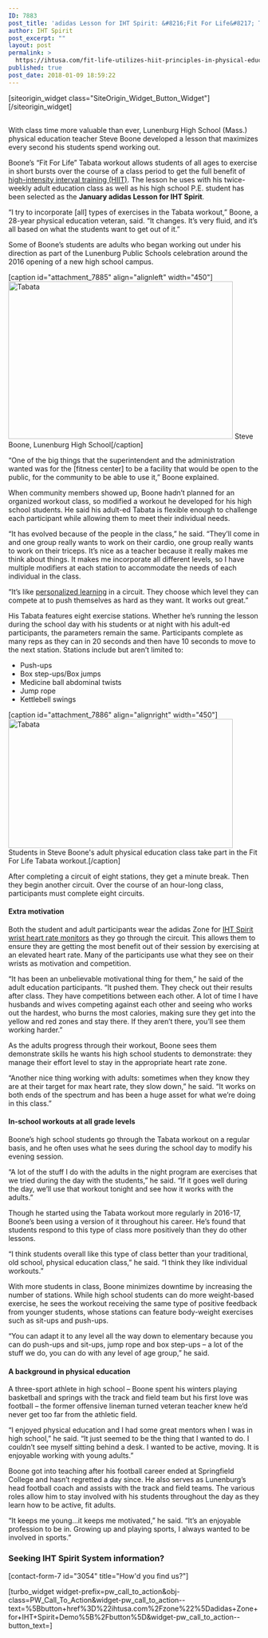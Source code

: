 ```yaml
---
ID: 7883
post_title: 'adidas Lesson for IHT Spirit: &#8216;Fit For Life&#8217; Tabata Utilizes HIIT Principles in Physical Education'
author: IHT Spirit
post_excerpt: ""
layout: post
permalink: >
  https://ihtusa.com/fit-life-utilizes-hiit-principles-in-physical-education/
published: true
post_date: 2018-01-09 18:59:22
---
```

<div id="pl-7883" class="panel-layout">
<div id="pg-7883-0" class="panel-grid panel-no-style">
<div id="pgc-7883-0-0" class="panel-grid-cell" data-weight="1">
<div id="panel-7883-0-0-0" class="so-panel widget widget_sow-button panel-first-child" data-index="0" data-style="{&quot;background_image_attachment&quot;:false,&quot;background_display&quot;:&quot;tile&quot;,&quot;featured_widgets&quot;:&quot;&quot;,&quot;bigger_title&quot;:&quot;&quot;}">[siteorigin_widget class="SiteOrigin_Widget_Button_Widget"]<input type="hidden" value="{&quot;instance&quot;:{&quot;text&quot;:&quot;Click to Download HIIT Lesson Workout&quot;,&quot;url&quot;:&quot;https:\/\/drive.google.com\/file\/d\/1ciC_i1RqbZROR0-uJTm9SX_3qxg6GrUY\/view&quot;,&quot;new_window&quot;:true,&quot;button_icon&quot;:{&quot;icon_selected&quot;:&quot;fontawesome-cloud-download&quot;,&quot;icon_color&quot;:false,&quot;icon&quot;:0,&quot;icon_placement&quot;:&quot;left&quot;,&quot;so_field_container_state&quot;:&quot;open&quot;},&quot;design&quot;:{&quot;width&quot;:&quot;450px&quot;,&quot;width_unit&quot;:&quot;px&quot;,&quot;align&quot;:&quot;center&quot;,&quot;theme&quot;:&quot;atom&quot;,&quot;button_color&quot;:&quot;#dd9933&quot;,&quot;text_color&quot;:&quot;#ffffff&quot;,&quot;hover&quot;:true,&quot;font&quot;:&quot;default&quot;,&quot;font_size&quot;:&quot;1&quot;,&quot;rounding&quot;:&quot;0.25&quot;,&quot;padding&quot;:&quot;1&quot;,&quot;so_field_container_state&quot;:&quot;open&quot;},&quot;attributes&quot;:{&quot;id&quot;:&quot;&quot;,&quot;classes&quot;:&quot;&quot;,&quot;title&quot;:&quot;&quot;,&quot;onclick&quot;:&quot;&quot;,&quot;rel&quot;:&quot;&quot;,&quot;so_field_container_state&quot;:&quot;closed&quot;},&quot;_sow_form_id&quot;:&quot;5a5fa5d852bca&quot;,&quot;_sow_form_timestamp&quot;:&quot;1516218074048&quot;},&quot;args&quot;:{&quot;before_widget&quot;:&quot;&lt;div id=\&quot;panel-7883-0-0-0\&quot; class=\&quot;so-panel widget widget_sow-button panel-first-child\&quot; data-index=\&quot;0\&quot; data-style=\&quot;{&amp;quot;background_image_attachment&amp;quot;:false,&amp;quot;background_display&amp;quot;:&amp;quot;tile&amp;quot;,&amp;quot;featured_widgets&amp;quot;:&amp;quot;&amp;quot;,&amp;quot;bigger_title&amp;quot;:&amp;quot;&amp;quot;}\&quot; &gt;&quot;,&quot;after_widget&quot;:&quot;&lt;\/div&gt;&quot;,&quot;before_title&quot;:&quot;&lt;h3 class=\&quot;widget-title\&quot;&gt;&lt;span class=\&quot;widget-title__inline\&quot;&gt;&quot;,&quot;after_title&quot;:&quot;&lt;\/span&gt;&lt;\/h3&gt;&quot;,&quot;widget_id&quot;:&quot;widget-0-0-0&quot;}}" />[/siteorigin_widget]</div>
<div id="panel-7883-0-0-1" class="so-panel widget widget_sow-editor panel-last-child" data-index="1" data-style="{&quot;background_image_attachment&quot;:false,&quot;background_display&quot;:&quot;tile&quot;,&quot;featured_widgets&quot;:&quot;&quot;,&quot;bigger_title&quot;:&quot;&quot;}">
<div class="so-widget-sow-editor so-widget-sow-editor-base">
<div class="siteorigin-widget-tinymce textwidget">

<span style="font-weight: 400;">With class time more valuable than ever, Lunenburg High School (Mass.) physical education teacher Steve Boone developed a lesson that maximizes every second his students spend working out.</span>

<span style="font-weight: 400;">Boone’s “Fit For Life” Tabata workout allows students of all ages to exercise in short bursts over the course of a class period to get the full benefit of </span><a href="https://ihtusa.com/short-workout-time-ramp-intensity-get-positive-results/"><span style="font-weight: 400;">high-intensity interval training (HIIT)</span></a><span style="font-weight: 400;">. The lesson he uses with his twice-weekly adult education class as well as his high school P.E. student has been selected as the </span><b>January adidas Lesson for IHT Spirit</b><span style="font-weight: 400;">.</span>

<span style="font-weight: 400;">“I try to incorporate [all] types of exercises in the Tabata workout,” Boone, a 28-year physical education veteran, said. “It changes. It’s very fluid, and it’s all based on what the students want to get out of it.”</span>

<span style="font-weight: 400;">Some of Boone’s students are adults who began working out under his direction as part of the Lunenburg Public Schools celebration around the 2016 opening of a new high school campus. </span><!--more-->

[caption id="attachment_7885" align="alignleft" width="450"]<a href="https://ihtusa.com/wp-content/uploads/2018/01/SteveBooneLunenburgHigh-0067.jpg"><img class="wp-image-7885" src="https://ihtusa.com/wp-content/uploads/2018/01/SteveBooneLunenburgHigh-0067-300x210.jpg" alt="Tabata" width="450" height="315" /></a> Steve Boone, Lunenburg High School[/caption]

<span style="font-weight: 400;">“One of the big things that the superintendent and the administration wanted was for the [fitness center] to be a facility that would be open to the public, for the community to be able to use it,” Boone explained. </span>

<span style="font-weight: 400;">When community members showed up, Boone hadn’t planned for an organized workout class, so modified a workout he developed for his high school students. He said his adult-ed Tabata is flexible enough to challenge each participant while allowing them to meet their individual needs. </span>

<span style="font-weight: 400;">“It has evolved because of the people in the class,” he said. “They’ll come in and one group really wants to work on their cardio, one group really wants to work on their triceps. It’s nice as a teacher because it really makes me think about things. It makes me incorporate all different levels, so I have multiple modifiers at each station to accommodate the needs of each individual in the class.</span>

<span style="font-weight: 400;">“It’s like </span><a href="https://ihtusa.com/personalizing-learning-using-immediate-feedback/"><span style="font-weight: 400;">personalized learning</span></a><span style="font-weight: 400;"> in a circuit. They choose which level they can compete at to push themselves as hard as they want. It works out great.”</span>

<span style="font-weight: 400;">His Tabata features eight exercise stations. Whether he’s running the lesson during the school day with his students or at night with his adult-ed participants, the parameters remain the same. Participants complete as many reps as they can in 20 seconds and then have 10 seconds to move to the next station. Stations include but aren’t limited to:</span>
<ul>
 	<li style="font-weight: 400;"><span style="font-weight: 400;">Push-ups</span></li>
 	<li style="font-weight: 400;"><span style="font-weight: 400;">Box step-ups/Box jumps</span></li>
 	<li style="font-weight: 400;"><span style="font-weight: 400;">Medicine ball abdominal twists</span></li>
 	<li style="font-weight: 400;"><span style="font-weight: 400;">Jump rope</span></li>
 	<li style="font-weight: 400;"><span style="font-weight: 400;">Kettlebell swings</span></li>
</ul>
[caption id="attachment_7886" align="alignright" width="450"]<a href="https://ihtusa.com/wp-content/uploads/2018/01/SteveBooneLunenburgHigh-3291.jpg"><img class="wp-image-7886" src="https://ihtusa.com/wp-content/uploads/2018/01/SteveBooneLunenburgHigh-3291-300x172.jpg" alt="Tabata" width="450" height="258" /></a> Students in Steve Boone's adult physical education class take part in the Fit For Life Tabata workout.[/caption]

<span style="font-weight: 400;">After completing a circuit of eight stations, they get a minute break. Then they begin another circuit. Over the course of an hour-long class, participants must complete eight circuits.</span>
<h4><b>Extra motivation</b></h4>
<span style="font-weight: 400;">Both the student and adult participants wear the adidas Zone for </span><a href="https://ihtusa.com/zone/"><span style="font-weight: 400;">IHT Spirit wrist heart rate monitors</span></a><span style="font-weight: 400;"> as they go through the circuit. This allows them to ensure they are getting the most benefit out of their session by exercising at an elevated heart rate. Many of the participants use what they see on their wrists as motivation and competition.</span>

<span style="font-weight: 400;">“It has been an unbelievable motivational thing for them,” he said of the adult education participants. “It pushed them. They check out their results after class. They have competitions between each other. A lot of time I have husbands and wives competing against each other and seeing who works out the hardest, who burns the most calories, making sure they get into the yellow and red zones and stay there. If they aren’t there, you’ll see them working harder.”</span>

<span style="font-weight: 400;">As the adults progress through their workout, Boone sees them demonstrate skills he wants his high school students to demonstrate: they manage their effort level to stay in the appropriate heart rate zone.</span>

<span style="font-weight: 400;">“Another nice thing working with adults: sometimes when they know they are at their target for max heart rate, they slow down,” he said. “It works on both ends of the spectrum and has been a huge asset for what we’re doing in this class.”</span>
<h4><b>In-school workouts at all grade levels</b></h4>
<span style="font-weight: 400;">Boone’s high school students go through the Tabata workout on a regular basis, and he often uses what he sees during the school day to modify his evening session.</span>

<span style="font-weight: 400;">“A lot of the stuff I do with the adults in the night program are exercises that we tried during the day with the students,” he said. “If it goes well during the day, we’ll use that workout tonight and see how it works with the adults.”</span>

<span style="font-weight: 400;">Though he started using the Tabata workout more regularly in 2016-17, Boone’s been using a version of it throughout his career. He’s found that students respond to this type of class more positively than they do other lessons.</span>

<span style="font-weight: 400;">“I think students overall like this type of class better than your traditional, old school, physical education class,” he said. “I think they like individual workouts.”</span>

<span style="font-weight: 400;">With more students in class, Boone minimizes downtime by increasing the number of stations. While high school students can do more weight-based exercise, he sees the workout receiving the same type of positive feedback from younger students, whose stations can feature body-weight exercises such as sit-ups and push-ups.</span>

<span style="font-weight: 400;">“You can adapt it to any level all the way down to elementary because you can do push-ups and sit-ups, jump rope and box step-ups – a lot of the stuff we do, you can do with any level of age group,” he said.</span>
<h4><b>A background in physical education</b></h4>
<span style="font-weight: 400;">A three-sport athlete in high school – Boone spent his winters playing basketball and springs with the track and field team but his first love was football – the former offensive lineman turned veteran teacher knew he’d never get too far from the athletic field.</span>

<span style="font-weight: 400;"> “I enjoyed physical education and I had some great mentors when I was in high school,” he said. “It just seemed to be the thing that I wanted to do. I couldn’t see myself sitting behind a desk. I wanted to be active, moving. It is enjoyable working with young adults.”</span>

<span style="font-weight: 400;">Boone got into teaching after his football career ended at Springfield College and hasn’t regretted a day since. He also serves as Lunenburg’s head football coach and assists with the track and field teams. The various roles allow him to stay involved with his students throughout the day as they learn how to be active, fit adults.</span>

<span style="font-weight: 400;">“It keeps me young…it keeps me motivated,” he said. “It’s an enjoyable profession to be in. Growing up and playing sports, I always wanted to be involved in sports.”</span>
<h3 class="article-newsletter-signup">Seeking IHT Spirit System information?</h3>
<p class="article-newsletter-signup">[contact-form-7 id="3054" title="How'd you find us?"]</p>
[turbo_widget widget-prefix=pw_call_to_action&obj-class=PW_Call_To_Action&widget-pw_call_to_action--text=%5Bbutton+href%3D%22ihtusa.com%2Fzone%22%5Dadidas+Zone+for+IHT+Spirit+Demo%5B%2Fbutton%5D&widget-pw_call_to_action--button_text=]

</div>
</div>
</div>
</div>
</div>
</div>
<style type="text/css" class="panels-style" data-panels-style-for-post="7883">@import url(https://ihtusa.com/wp-content/plugins/siteorigin-panels/css/front-flex.css); #pgc-7883-0-0 { width:100%;width:calc(100% - ( 0 * 30px ) ) } #pl-7883 .so-panel { margin-bottom:30px } #pl-7883 .so-panel:last-child { margin-bottom:0px } @media (max-width:780px){ #pg-7883-0.panel-no-style, #pg-7883-0.panel-has-style > .panel-row-style { -webkit-flex-direction:column;-ms-flex-direction:column;flex-direction:column } #pg-7883-0 .panel-grid-cell { margin-right:0 } #pg-7883-0 .panel-grid-cell { width:100% } #pl-7883 .panel-grid-cell { padding:0 } #pl-7883 .panel-grid .panel-grid-cell-empty { display:none } #pl-7883 .panel-grid .panel-grid-cell-mobile-last { margin-bottom:0px }  } </style>